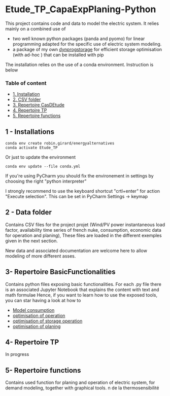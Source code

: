# Etude_TP_CapaExpPlaning-Python

This project contains code and data to model the electric system. 
It relies mainly on a combined use of 
 - two well known python packages (panda and pyomo) 
for linear programming adapted for the specific use of electric system modeling. 
 - a package of my own [dynprogstorage](https://github.com/robingirard/dynprogstorage) for efficient storage optimisation (with ad-hoc ) that can be installed with pip

The installation relies on the use of a conda environment. Instruction is below

### Table of content

* [1. Installation](#installations)
* [2. CSV folder](#CSV)
* [3. Repertoire CasDEtude](#CasDEtude)
* [4. Repertoire TP](#TP)
* [5. Repertoire functions](#functions)

## 1 - Installations  <a class="anchor" id="1.introduction"></a>

    conda env create robin.girard/energyalternatives
    conda activate Etude_TP
    
Or just to update the environment 

    conda env update --file conda.yml 
    
If you're using PyCharm you should fix the environement in settings by choosing the right "python interpreter" 

I strongly recommend to use the keyboard shortcut "crtl+enter" for action "Execute selection". This can be set in PyCharm Settings -> keymap 

## 2 -  Data folder <a class="anchor" id="CSV"></a>
Contains CSV files for the project projet (Wind/PV power instantaneous load factor, 
availability time series of french nuke, consumption, 
economic data for operation and planing), 
These files are loaded in the different exemples given in the next section. 

New data and associated documentation are welcome here to allow modeling of more different asses. 

## 3- Repertoire BasicFunctionalities <a class="anchor" id="CasDEtude"></a>
Contains python files exposing basic functionalities. 
For each .py file there is an associated Jupyter Notebook that explains the content with text and math formulae
Hence, if you want to learn how to use the exposed tools, you can star having a look at how to 

 - [Model consumption](https://github.com/robingirard/Etude_TP_CapaExpPlaning-Python/blob/master/BasicFunctionalities/input-Consumption.ipynb) 
 - [optimisation of operation ](https://github.com/robingirard/Etude_TP_CapaExpPlaning-Python/blob/master/BasicFunctionalities/optim-Operation.ipynb)
 - [optimisation of storage operation](https://github.com/robingirard/Etude_TP_CapaExpPlaning-Python/blob/master/BasicFunctionalities/optim-Storage.ipynb)
 - [optimisation of planing](https://github.com/robingirard/Etude_TP_CapaExpPlaning-Python/blob/master/BasicFunctionalities/optim-Planing.ipynb)


## 4- Repertoire TP <a class="anchor" id="TP"></a>
In progress 

## 5- Repertoire functions <a class="anchor" id="functions"></a>
Contains used function for planing and operation of electric system, for demand modeling, together with graphical tools. n de la thermosensibilité
